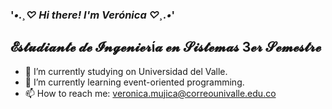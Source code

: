 ### **'*•.¸♡ Hi there! I'm Verónica ♡¸.•*'**

## 𝓔𝓼𝓽𝓾𝓭𝓲𝓪𝓷𝓽𝓮 𝓭𝓮 𝓘𝓷𝓰𝓮𝓷𝓲𝓮𝓻í𝓪 𝓮𝓷 𝓢𝓲𝓼𝓽𝓮𝓶𝓪𝓼 3𝓮𝓻 𝓢𝓮𝓶𝓮𝓼𝓽𝓻𝓮

- 🎀 I’m currently studying on Universidad del Valle. 
- 🌱 I’m currently learning event-oriented programming.
- 📫 How to reach me: veronica.mujica@correounivalle.edu.co


<!--
**VeronicaMujica/VeronicaMujica** is a ✨ _special_ ✨ repository because its `README.md` (this file) appears on your GitHub profile.

Here are some ideas to get you started:

- 🔭 I’m currently working on ...
- 🌱 I’m currently learning ...
- 👯 I’m looking to collaborate on ...
- 🤔 I’m looking for help with ...
- 💬 Ask me about ...
- 📫 How to reach me: ...
- 😄 Pronouns: ...
- ⚡ Fun fact: ...
-->
